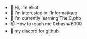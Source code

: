 - 👋 Hi, I’m elliot 
- 👀 I’m interested in l'informatique
- 🌱 I’m currently learning The C,php
- 📫 How to reach me 0xbash#6000
- 🚀 my discord for github 
